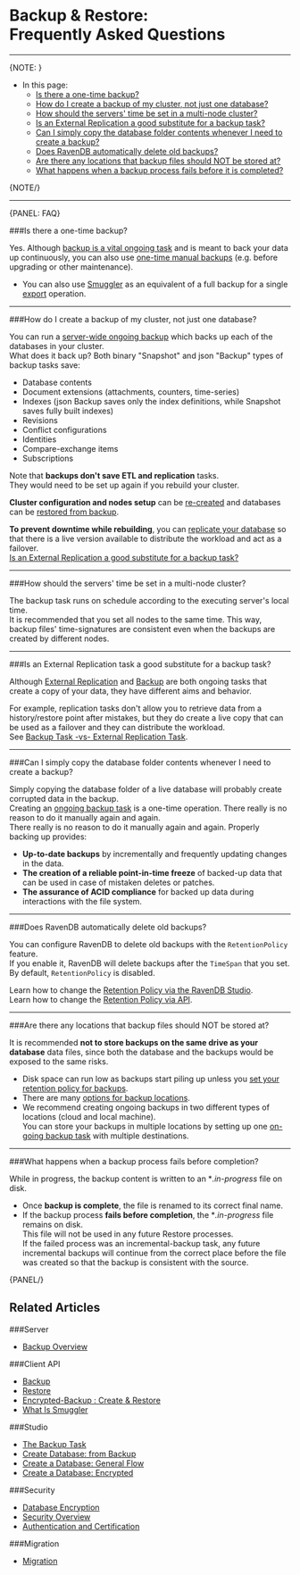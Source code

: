 ﻿# Backup & Restore: <br> Frequently Asked Questions  
---

{NOTE: }

* In this page:  
  * [Is there a one-time backup?](../../../../client-api/operations/maintenance/backup/faq#is-there-a-one-time-backup)  
  * [How do I create a backup of my cluster, not just one database?](../../../../client-api/operations/maintenance/backup/faq#how-do-i-create-a-backup-of-my-cluster-not-just-one-database)  
  * [How should the servers' time be set in a multi-node cluster?](../../../../client-api/operations/maintenance/backup/faq#how-should-the-servers-time-be-set-in-a-multi-node-cluster)  
  * [Is an External Replication a good substitute for a backup task?](../../../../client-api/operations/maintenance/backup/faq#is-an-external-replication-task-a-good-substitute-for-a-backup-task)  
  * [Can I simply copy the database folder contents whenever I need to create a backup?](../../../../client-api/operations/maintenance/backup/faq#can-i-simply-copy-the-database-folder-contents-whenever-i-need-to-create-a-backup)  
  * [Does RavenDB automatically delete old backups?](../../../../client-api/operations/maintenance/backup/faq#does-ravendb-automatically-delete-old-backups)  
  * [Are there any locations that backup files should NOT be stored at?](../../../../client-api/operations/maintenance/backup/faq#are-there-any-locations-that-backup-files-should-not-be-stored-at)  
  * [What happens when a backup process fails before it is completed?](../../../../client-api/operations/maintenance/backup/faq#what-happens-when-a-backup-process-fails-before-completion)  

{NOTE/}

---

{PANEL: FAQ}

###Is there a one-time backup?

Yes. Although [backup is a vital ongoing task](../../../../studio/database/tasks/backup-task#periodic-backup-creation) and is meant to back your data up continuously, 
you can also use [one-time manual backups](../../../../studio/database/tasks/backup-task#manually-creating-one-time-backups) 
(e.g. before upgrading or other maintenance).  

* You can also use [Smuggler](../../../../client-api/smuggler/what-is-smuggler#what-is-smuggler) as an equivalent of a full backup for a single [export](../../../../client-api/smuggler/what-is-smuggler#export) operation.  

---

###How do I create a backup of my cluster, not just one database?  

You can run a [server-wide ongoing backup](../../../../studio/server/server-wide-backup) 
which backs up each of the databases in your cluster.  
What does it back up? Both binary "Snapshot" and json "Backup" types of backup tasks save: 

* Database contents
* Document extensions (attachments, counters, time-series)
* Indexes (json Backup saves only the index definitions, while Snapshot saves fully built indexes)
* Revisions
* Conflict configurations
* Identities
* Compare-exchange items
* Subscriptions  

Note that **backups don't save ETL and replication** tasks.  
They would need to be set up again if you rebuild your cluster.  

**Cluster configuration and nodes setup** can be [re-created](../../../../start/getting-started#installation--setup) 
and databases can be [restored from backup](../../../../studio/server/databases/create-new-database/from-backup).  

**To prevent downtime while rebuilding**, you can [replicate your database](../../../../studio/database/tasks/ongoing-tasks/hub-sink-replication/overview) 
so that there is a live version available to distribute the workload and act as a failover.  
[Is an External Replication a good substitute for a backup task?](../../../../client-api/operations/maintenance/backup/faq#is-an-external-replication-task-a-good-substitute-for-a-backup-task)  

---

###How should the servers' time be set in a multi-node cluster?

The backup task runs on schedule according to the executing server's local time.  
It is recommended that you set all nodes to the same time. This way, backup files' 
time-signatures are consistent even when the backups are created by different nodes.  

---

###Is an External Replication task a good substitute for a backup task?  

Although [External Replication](../../../../studio/database/tasks/ongoing-tasks/external-replication-task) 
and [Backup](../../../../client-api/operations/maintenance/backup/backup) 
are both ongoing tasks that create a copy of your data, they have different aims and behavior.  

For example, replication tasks don't allow you to retrieve data from a history/restore point after mistakes, 
but they do create a live copy that can be used as a failover and they can distribute the workload.  
See [Backup Task -vs- External Replication Task](../../../../studio/database/tasks/backup-task#backup-task--vs--replication-task).  

---

###Can I simply copy the database folder contents whenever I need to create a backup?  

Simply copying the database folder of a live database will probably create corrupted data in the backup.  
Creating an [ongoing backup task](../../../../client-api/operations/maintenance/backup/backup) is a one-time operation. 
There really is no reason to do it manually again and again.  
There really is no reason to do it manually again and again. Properly backing up provides: 

* **Up-to-date backups** by incrementally and frequently updating changes in the data.  
* **The creation of a reliable point-in-time freeze** of backed-up data that can be used in case of mistaken deletes or patches.  
* **The assurance of ACID compliance** for backed up data during interactions with the file system.  

---

###Does RavenDB automatically delete old backups?  

You can configure RavenDB to delete old backups with the `RetentionPolicy` feature.  
If you enable it, RavenDB will delete backups after the `TimeSpan` that you set.  
By default, `RetentionPolicy` is disabled.  

Learn how to change the [Retention Policy via the RavenDB Studio](../../../../studio/database/tasks/backup-task#retention-policy).  
Learn how to change the [Retention Policy via API](../../../../client-api/operations/maintenance/backup/backup#backup-retention-policy).

---

###Are there any locations that backup files should NOT be stored at?  

It is recommended **not to store backups on the same drive as your database** data files, 
since both the database and the backups would be exposed to the same risks.  

* Disk space can run low as backups start piling up unless you [set your retention policy for backups](../../../../client-api/operations/maintenance/backup/faq#does-ravendb-automatically-delete-old-backups).
* There are many [options for backup locations](../../../../studio/database/tasks/backup-task#destination).  
* We recommend creating ongoing backups in two different types of locations (cloud and local machine).  
  You can store your backups in multiple locations by setting up one [on-going backup task](../../../../studio/database/tasks/ongoing-tasks/backup-task#backup-task)
  with multiple destinations.  

---

###What happens when a backup process fails before completion?  

While in progress, the backup content is written to an **.in-progress* file on disk.  

* Once **backup is complete**, the file is renamed to its correct final name.  
* If the backup process **fails before completion**, the **.in-progress* file remains on disk.  
  This file will not be used in any future Restore processes.  
  If the failed process was an incremental-backup task, any future incremental backups will 
  continue from the correct place before the file was created so that the backup is consistent with the source.  

{PANEL/}

## Related Articles  
###Server  
- [Backup Overview](../../../../server/ongoing-tasks/backup-overview)

###Client API  
- [Backup](../../../../client-api/operations/maintenance/backup/backup)  
- [Restore](../../../../client-api/operations/maintenance/backup/restore)  
- [Encrypted-Backup : Create & Restore](../../../../client-api/operations/maintenance/backup/encrypted-backup)  
- [What Is Smuggler](../../../../client-api/smuggler/what-is-smuggler)  

###Studio  
- [The Backup Task](../../../../studio/database/tasks/backup-task)  
- [Create Database: from Backup](../../../../studio/database/create-new-database/from-backup)  
- [Create a Database: General Flow](../../../../studio/database/create-new-database/general-flow)  
- [Create a Database: Encrypted](../../../../studio/database/create-new-database/encrypted)  

###Security  
- [Database Encryption](../../../../server/security/encryption/database-encryption)  
- [Security Overview](../../../../server/security/overview)  
- [Authentication and Certification](../../../../server/security/authentication/certificate-configuration)  

###Migration  
- [Migration](../../../../migration/server/data-migration)   
